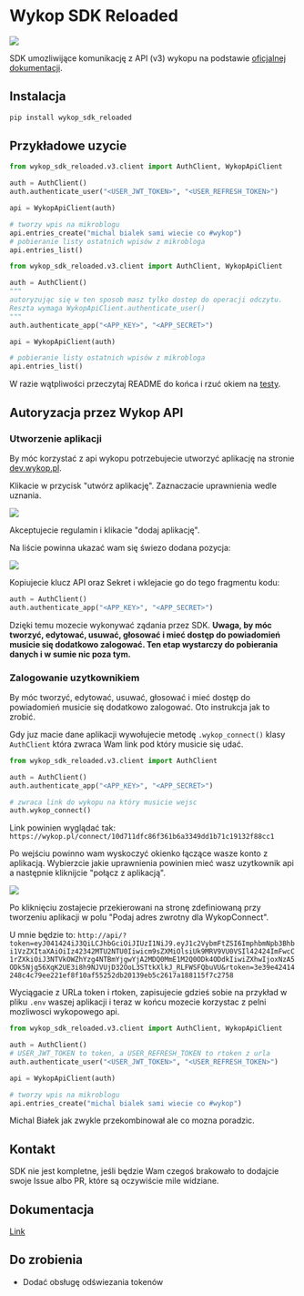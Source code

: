 # Wykop SDK Reloaded

![](https://wykop.pl/cdn/c3201142/comment_ngdZRBR0tJ8YW99kIj66o0KiHeFrapCO.jpg)

SDK umozliwijące komunikację z API (v3) wykopu na podstawie [oficjalnej dokumentacji](https://doc.wykop.pl/#/).

## Instalacja

```bash
pip install wykop_sdk_reloaded
```

## Przykładowe uzycie

```python
from wykop_sdk_reloaded.v3.client import AuthClient, WykopApiClient

auth = AuthClient()
auth.authenticate_user("<USER_JWT_TOKEN>", "<USER_REFRESH_TOKEN>")

api = WykopApiClient(auth)

# tworzy wpis na mikroblogu
api.entries_create("michal bialek sami wiecie co #wykop")
# pobieranie listy ostatnich wpisów z mikrobloga 
api.entries_list()
```

```python
from wykop_sdk_reloaded.v3.client import AuthClient, WykopApiClient

auth = AuthClient()
"""
autoryzując się w ten sposob masz tylko dostep do operacji odczytu.
Reszta wymaga WykopApiClient.authenticate_user()
""" 
auth.authenticate_app("<APP_KEY>", "<APP_SECRET>")

api = WykopApiClient(auth)

# pobieranie listy ostatnich wpisów z mikrobloga 
api.entries_list()
```

W razie wątpliwości przeczytaj README do końca i rzuć okiem na [testy](https://github.com/lukas346/wykop_sdk_reloaded/blob/main/tests/test_client.py).

## Autoryzacja przez Wykop API

### Utworzenie aplikacji 

By móc korzystać z api wykopu potrzebujecie utworzyć aplikację na stronie [dev.wykop.pl](https://dev.wykop.pl).


Klikacie w przycisk "utwórz aplikację". Zaznaczacie uprawnienia wedle uznania.

![](https://i.ibb.co/Yb1C27t/Zrzut-ekranu-2024-03-7-o-12-45-54.png)

Akceptujecie regulamin i klikacie "dodaj aplikację".

Na liście powinna ukazać wam się świezo dodana pozycja:

![](https://i.ibb.co/M11m064/Zrzut-ekranu-2024-03-7-o-12-48-48.png)

Kopiujecie klucz API oraz Sekret i wklejacie go do tego fragmentu kodu:
```python
auth = AuthClient()
auth.authenticate_app("<APP_KEY>", "<APP_SECRET>")
```

Dzięki temu mozecie wykonywać ządania przez SDK. **Uwaga, by móc tworzyć, edytować, usuwać, głosować i mieć dostęp do powiadomień musicie się dodatkowo zalogować. Ten etap wystarczy do pobierania danych i w sumie nic poza tym.**

### Zalogowanie uzytkownikiem

By móc tworzyć, edytować, usuwać, głosować i mieć dostęp do powiadomień musicie się dodatkowo zalogować. Oto instrukcja jak to zrobić.


Gdy juz macie dane aplikacji wywołujecie metodę `.wykop_connect()` klasy `AuthClient` która zwraca Wam link pod który musicie się udać.
```python
from wykop_sdk_reloaded.v3.client import AuthClient

auth = AuthClient()
auth.authenticate_app("<APP_KEY>", "<APP_SECRET>")

# zwraca link do wykopu na który musicie wejsc
auth.wykop_connect()
``` 

Link powinien wyglądać tak: `https://wykop.pl/connect/10d711dfc86f361b6a3349dd1b71c19132f88cc1`

Po wejściu powinno wam wyskoczyć okienko łączące wasze konto z aplikacją. Wybierzcie jakie uprawnienia powinien mieć wasz uzytkownik api a następnie kliknijcie "połącz z aplikacją".

![](https://i.ibb.co/1LG7HQL/Zrzut-ekranu-2024-03-7-o-13-03-56.png)

Po kliknięciu zostajecie przekierowani na stronę zdefiniowaną przy tworzeniu aplikacji w polu "Podaj adres zwrotny dla WykopConnect". 

U mnie będzie to: `http://api/?token=eyJ041424iJ3QiLCJhbGciOiJIUzI1NiJ9.eyJ1c2VybmFtZSI6ImphbmNpb3Bhbi1VzZXItaXAiOiIz42342MTU2NTU0Iiwicm9sZXMiOlsiUk9MRV9VU0VSIl42424ImFwcC1rZXkiOiJ3NTVkOWZhYzg4NTBmYjgwYjA2MDQ0MmE1M2Q0ODk4ODdkIiwiZXhwIjoxNzA5ODk5Njg56XqK2UE3i8h9NJVUjD32OoL3STtkXlkJ_RLFWSFQbuVU&rtoken=3e39e42414248c4c79ee221ef8f10af55252db20139eb5c2617a188115f7c2758`

Wyciągacie z URLa token i rtoken, zapisujecie gdzieś sobie na przykład w pliku `.env` waszej aplikacji i teraz w końcu mozecie korzystac z pelni mozliwosci wykopowego api.

```python
from wykop_sdk_reloaded.v3.client import AuthClient, WykopApiClient

auth = AuthClient()
# USER_JWT_TOKEN to token, a USER_REFRESH_TOKEN to rtoken z urla
auth.authenticate_user("<USER_JWT_TOKEN>", "<USER_REFRESH_TOKEN>")

api = WykopApiClient(auth)

# tworzy wpis na mikroblogu
api.entries_create("michal bialek sami wiecie co #wykop")
```

Michal Białek jak zwykle przekombinował ale co mozna poradzic.

## Kontakt

SDK nie jest kompletne, jeśli będzie Wam czegoś brakowało to dodajcie swoje Issue albo PR, które są oczywiście mile widziane.

## Dokumentacja

[Link](http://htmlpreview.github.io/?https://github.com/lukas346/wykop_sdk_reloaded/blob/main/docs/index.html)


## Do zrobienia
* Dodać obsługę odświezania tokenów
